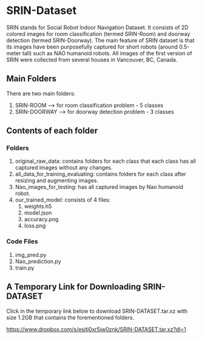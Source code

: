 # SRIN-Dataset
SRIN stands for Social Robot Indoor Navigation Dataset. It consists of 2D colored images for room classification (termed SRIN-Room) and doorway detection (termed SRIN-Doorway). The main feature of SRIN dataset is that its images have been purposefully captured for short robots (around 0.5-meter tall) such as NAO humanoid robots. All images of the first version of SRIN were collected from several houses in Vancouver, BC, Canada.

## Main Folders
There are two main folders: 
1. SRIN-ROOM --> for room classification problem - 5 classes
2. SRIN-DOORWAY --> for doorway detection problem - 3 classes

## Contents of each folder
### Folders
1. original_raw_data: contains folders for each class that each class has all captured images without any changes.
2. all_data_for_training_evaluating: contains folders for each class after resizing and augmenting images.
3. Nao_images_for_testing: has all captured images by Nao humanoid robot.
4. our_trained_model: consists of 4 files: 
    1) weights.h5 
    2) model.json 
    3) accuracy.png
    4) loss.png
### Code Files
1. img_pred.py
2. Nao_prediction.py
3. train.py

## A Temporary Link for Downloading SRIN-DATASET
Click in the temporary link below to download SRIN-DATASET.tar.xz with size 1.2GB that contains the forementioned folders.

https://www.dropbox.com/s/esjti0xr5iw0znk/SRIN-DATASET.tar.xz?dl=1


